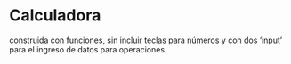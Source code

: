 # Calculadora
construida con funciones, sin incluir teclas para números y con dos ‘input’ para el ingreso de datos para operaciones.
